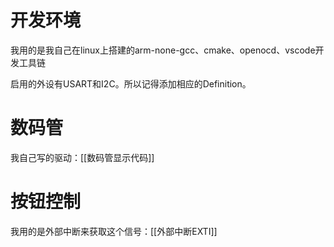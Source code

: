 # 开发环境

我用的是我自己在linux上搭建的arm-none-gcc、cmake、openocd、vscode开发工具链

启用的外设有USART和I2C。所以记得添加相应的Definition。

# 数码管

我自己写的驱动：[[数码管显示代码]]

# 按钮控制

我用的是外部中断来获取这个信号：[[外部中断EXTI]]